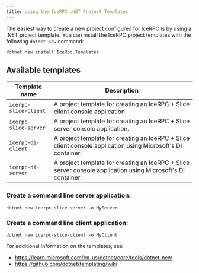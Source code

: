 ```yaml
---
title: Using the IceRPC .NET Project Templates
---
```


The easiest way to create a new project configured for IceRPC is by using a .NET
project template. You can install the IceRPC project templates with the
following `dotnet new` command:

```shell {% showTitle=false %}
dotnet new install IceRpc.Templates
```

## Available templates

| Template name         | Description                                                                                                  |
| --------------------- | ------------------------------------------------------------------------------------------------------------ |
| `icerpc-slice-client` | A project template for creating an IceRPC + Slice client console application.                                |
| `icerpc-slice-server` | A project template for creating an IceRPC + Slice server console application.                                |
| `icerpc-di-client`    | A project template for creating an IceRPC + Slice client console application using Microsoft's DI container. |
| `icerpc-di-server`    | A project template for creating an IceRPC + Slice server console application using Microsoft's DI container. |

### Create a command line server application:

```shell {% showTitle=false %}
dotnet new icerpc-slice-server -o MyServer
```

### Create a command line client application:

```shell {% showTitle=false %}
dotnet new icerpc-slice-client -o MyClient
```

For additional information on the templates, see

- <https://learn.microsoft.com/en-us/dotnet/core/tools/dotnet-new>
- <https://github.com/dotnet/templating/wiki>

<!-- TODO: Add next steps section with links to the project structure page -->
